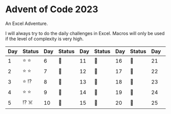 # Advent of Code 2023

An Excel Adventure.

I will always try to do the daily challenges in Excel. Macros will only be used if the level of complexity is very high.



| Day  | Status | Day  | Status | Day  | Status | Day  | Status | Day  | Status |
| ---- | ------ | ---- | ------ | ---- | ------ | ---- | ------ | ---- | ------ |
| 1 | :star: :star: | 6 | :calendar: | 11 | :calendar: | 16 | :calendar: | 21 | :calendar: |
| 2 | :star: :star: | 7 | :calendar: | 12 | :calendar: | 17 | :calendar: | 22 | :calendar: |
| 3 | :star: :interrobang: | 8 | :calendar: | 13 | :calendar: | 18 | :calendar: | 23 | :calendar: |
| 4 | :star: :star: | 9 | :calendar: | 14 | :calendar: | 19 | :calendar: | 24 | :calendar: |
| 5 | :interrobang: :skull_and_crossbones: | 10 |  :calendar: | 15 | :calendar: | 20 | :calendar: | 25 | :calendar: |
